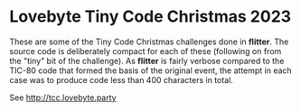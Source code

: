 # Lovebyte Tiny Code Christmas 2023

These are some of the Tiny Code Christmas challenges done in **flitter**. The
source code is deliberately compact for each of these (following on from the
"tiny" bit of the challenge). As **flitter** is fairly verbose compared to the
TIC-80 code that formed the basis of the original event, the attempt in each
case was to produce code less than 400 characters in total.

See http://tcc.lovebyte.party
